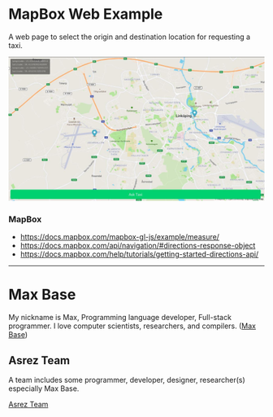 # MapBox Web Example

 A web page to select the origin and destination location for requesting a taxi. 

[![Mapbox Web Example](screen.jpg)](https://basemax.github.io/MapboxWebExample/)

### MapBox

- https://docs.mapbox.com/mapbox-gl-js/example/measure/
- https://docs.mapbox.com/api/navigation/#directions-response-object
- https://docs.mapbox.com/help/tutorials/getting-started-directions-api/

---------

# Max Base

My nickname is Max, Programming language developer, Full-stack programmer. I love computer scientists, researchers, and compilers. ([Max Base](https://maxbase.org/))

## Asrez Team

A team includes some programmer, developer, designer, researcher(s) especially Max Base.

[Asrez Team](https://www.asrez.com/)

